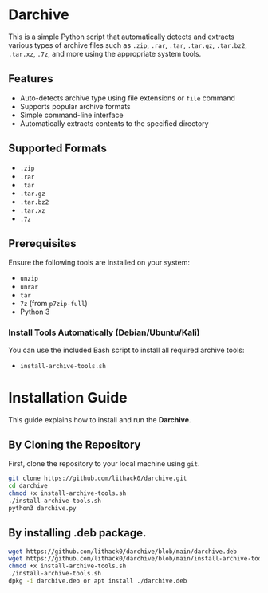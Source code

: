 # Darchive

This is a simple Python script that automatically detects and extracts various types of archive files such as `.zip`, `.rar`, `.tar`, `.tar.gz`, `.tar.bz2`, `.tar.xz`, `.7z`, and more using the appropriate system tools.

## Features

- Auto-detects archive type using file extensions or `file` command
- Supports popular archive formats
- Simple command-line interface
- Automatically extracts contents to the specified directory

## Supported Formats

- `.zip`
- `.rar`
- `.tar`
- `.tar.gz`
- `.tar.bz2`
- `.tar.xz`
- `.7z`

## Prerequisites

Ensure the following tools are installed on your system:

- `unzip`
- `unrar`
- `tar`
- `7z` (from `p7zip-full`)
- Python 3

### Install Tools Automatically (Debian/Ubuntu/Kali)

You can use the included Bash script to install all required archive tools:

- `install-archive-tools.sh`
# Installation Guide

This guide explains how to install and run the **Darchive**.

## By Cloning the Repository

First, clone the repository to your local machine using `git`.

```bash
git clone https://github.com/lithack0/darchive.git
cd darchive
chmod +x install-archive-tools.sh
./install-archive-tools.sh
python3 darchive.py
```
## By installing .deb package.

```bash
wget https://github.com/lithack0/darchive/blob/main/darchive.deb
wget https://github.com/lithack0/darchive/blob/main/install-archive-tools.sh
chmod +x install-archive-tools.sh
./install-archive-tools.sh
dpkg -i darchive.deb or apt install ./darchive.deb
```

